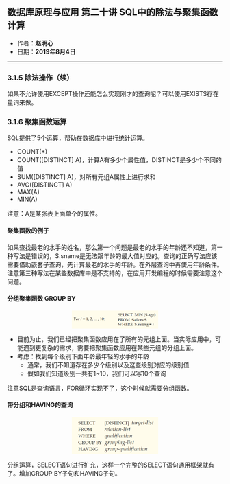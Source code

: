## 数据库原理与应用 第二十讲 SQL中的除法与聚集函数计算

- 作者：**赵明心**
- 日期：**2019年8月4日**

--- 

### **3.1.5 除法操作（续）**

如果不允许使用EXCEPT操作还能怎么实现刚才的查询呢？可以使用EXISTS存在量词来做。

### **3.1.6 聚集函数运算**

SQL提供了5个运算，帮助在数据库中进行统计运算。

- COUNT(*)
- COUNT(\[DISTINCT\] A)，计算A有多少个属性值，DISTINCT是多少个不同的值
- SUM(\[DISTINCT\] A)，对所有元组A属性上进行求和
- AVG(\[DISTINCT\] A)
- MAX(A)
- MIN(A)

注意：A是某张表上面单个的属性。

#### **聚集函数的例子**

如果查找最老的水手的姓名，那么第一个问题是最老的水手的年龄还不知道，第一种写法是错误的，S.sname是无法跟年龄的最大值对应的。查询的正确写法应该需要借助嵌套子查询，先计算最老的水手的年龄。在外层查询中再使用年龄条件。注意第三种写法在某些数据库中是不支持的，在应用开发编程的时候需要注意这个问题。

#### **分组聚集函数 GROUP BY**

<img src="img/Note_20/group.png" width="40%" style="display:block;margin:auto;">

- 目前为止，我们已经把聚集函数应用在了所有的元组上面。当实际应用中，可能遇到更复杂的需求，需要把聚集函数应用在某些元组的分组上面。
- 考虑：找到每个级别下面年龄最年轻的水手的年龄
  - 通常，我们不知道存在多少个级别以及这些级别对应的级别值
  - 假如我们知道级别一共有1~10，我们可以写10个查询

注意SQL是查询语言，FOR循环实现不了，这个时候就需要分组函数。

#### **带分组和HAVING的查询**

<img src="img/Note_20/having.png" width="40%" style="display:block;margin:auto;">

分组运算，SELECT语句进行扩充，这样一个完整的SELECT语句通用框架就有了。增加GROUP BY子句和HAVING子句。

